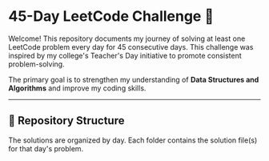 # 45-Day LeetCode Challenge 🚀

Welcome! This repository documents my journey of solving at least one LeetCode problem every day for 45 consecutive days. This challenge was inspired by my college's Teacher's Day initiative to promote consistent problem-solving.

The primary goal is to strengthen my understanding of **Data Structures and Algorithms** and improve my coding skills.

---

## 📂 Repository Structure

The solutions are organized by day. Each folder contains the solution file(s) for that day's problem.
